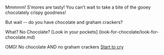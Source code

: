 Mmmmm! S'mores are tasty!  You can't wait to take a bite of the gooey chocolately crispy goodness!

But wait -- do you have chocolate and graham crackers?

What? No Chocolate? [Look in your pockets]  (look-for-chocolate/look-for-chocolate.md)

OMG!  No chocolate AND no graham crackers [Start to cry](start-to-cry/start-to-cry.md)
